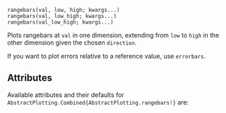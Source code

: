 ```
rangebars(val, low, high; kwargs...)
rangebars(val, low_high; kwargs...)
rangebars(val_low_high; kwargs...)
```

Plots rangebars at `val` in one dimension, extending from `low` to `high` in the other dimension given the chosen `direction`.

If you want to plot errors relative to a reference value, use `errorbars`.

## Attributes

Available attributes and their defaults for `AbstractPlotting.Combined{AbstractPlotting.rangebars!}` are: 

```

```
